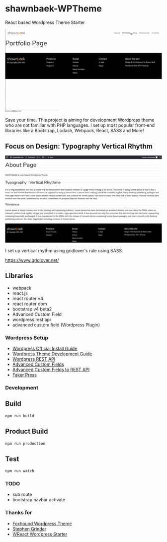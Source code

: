# shawnbaek-WPTheme
React based Wordpress Theme Starter


![shawnbaek](./images/shawnbaek.gif)

Save your time. This project is aiming for development Wordpress theme who are not familiar with PHP languages. I set up most popular front-end libraries like a Bootstrap, Lodash, Webpack, React, SASS and More!


## Focus on Design: Typography Vertical Rhythm 
![shawnbaek](./images/typography.png)

I set up vertical rhythm using gridlover's rule using SASS.

https://www.gridlover.net/


## Libraries

* webpack 
* react.js
* react router v4
* react router dom
* bootstrap v4 beta2
* Advanced Custom Field
* wordpress rest api
* advanced custom field (Wordpress Plugin)

### Wordpress Setup

* [Wordpress Official Install Guide](https://codex.wordpress.org/Installing_WordPress_Locally_on_Your_Mac_With_MAMP)
* [Wordpress Theme Development Guide](https://codex.wordpress.org/Theme_Development)
* [Wordpress REST API](https://developer.wordpress.org/rest-api/)
* [Advanced Custom Fields](https://www.advancedcustomfields.com/)
* [Advanced Custom Fields to REST API](https://wordpress.org/plugins/acf-to-rest-api/)
* [Faker Press](https://wordpress.org/plugins/fakerpress/)


### Development

## Build
```javascript
npm run build
```

## Product Build
```javascript
npm run production
```

## Test
```javascript
npm run watch
```

### TODO

* sub route
* bootstrap navbar activate

### Thanks for

* [Foxhound Wordpress Theme](https://github.com/ryelle/Foxhound)
* [Stephen Grinder](https://github.com/StephenGrider)
* [WReact Wordpress Starter](https://github.com/itzikbenh/WReact)



